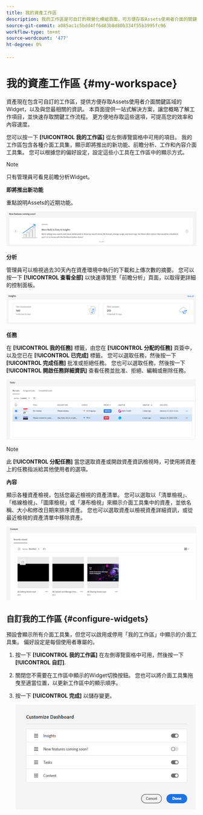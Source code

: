 ```yaml
---
title: 我的資產工作區
description: 我的工作區是可自訂的視覺化模組頁面，可方便存取Assets使用者介面的關鍵區域，以及與使用者最相關的資訊。
source-git-commit: a085ac1c5bdd4ff6d83b8d80b334f55b3995fc96
workflow-type: tm+mt
source-wordcount: '477'
ht-degree: 0%

---
```


# 我的資產工作區 {#my-workspace}

資產現在包含可自訂的工作區，提供方便存取Assets使用者介面關鍵區域的Widget，以及與您最相關的資訊。 本頁面提供一站式解決方案，讓您概略了解工作項目，並快速存取關鍵工作流程。 更方便地存取這些選項，可提高您的效率和內容速度。

您可以按一下 **[!UICONTROL 我的工作區]** 從左側導覽窗格中可用的項目。 我的工作區包含各種介面工具集，顯示即將推出的新功能、前瞻分析、工作和內容介面工具集。 您可以根據您的偏好設定，設定這些小工具在工作區中的顯示方式。

>[!NOTE]
>
>只有管理員可看見前瞻分析Widget。

**即將推出新功能**

重點說明Assets的近期功能。

![工作區即將推出新功能](assets/new-features.png)

**分析**

管理員可以檢視過去30天內在資產環境中執行的下載和上傳次數的摘要。 您可以按一下 **[!UICONTROL 查看全部]** 以快速導覽至「前瞻分析」頁面，以取得更詳細的控制面板。

![工作區的深入分析](assets/insights.png)

**任務**

在 **[!UICONTROL 我的任務]** 標籤，由您在 **[!UICONTROL 分配的任務]** 頁簽中，以及您已在 **[!UICONTROL 已完成]** 標籤。 您可以選取任務，然後按一下 **[!UICONTROL 完成任務]** 批准或拒絕任務。 您也可以選取任務，然後按一下 **[!UICONTROL 開啟任務詳細資訊]** 查看任務並批准、拒絕、編輯或刪除任務。

![工作區中的任務](assets/tasks-workspace.png)

>[!NOTE]
>
> 此 **[!UICONTROL 分配任務]** 當您選取資產或開啟資產資訊檢視時，可使用將資產上的任務指派給其他使用者的選項。

**內容**

顯示各種資產檢視，包括您最近檢視的資產清單。 您可以選取以「清單檢視」、「格線檢視」、「圖庫檢視」或「瀑布檢視」來顯示介面工具集中的資產，並依名稱、大小和修改日期來排序資產。 您也可以選取資產以檢視資產詳細資訊，或從最近檢視的資產清單中移除資產。

![工作區中的內容介面工具集](assets/workspace-content.png)

## 自訂我的工作區 {#configure-widgets}

預設會顯示所有介面工具集，但您可以啟用或停用「我的工作區」中顯示的介面工具集。 偏好設定是每個使用者專屬的。

1. 按一下 **[!UICONTROL 我的工作區]** 在左側導覽窗格中可用，然後按一下 **[!UICONTROL 自訂]**.

1. 關閉您不需要在工作區中顯示的Widget切換按鈕。 您也可以將介面工具集拖曳至適當位置，以更新工作區中的顯示順序。

1. 按一下 **[!UICONTROL 完成]** 以儲存變更。

   ![在工作區中自訂小工具](assets/customize-workspace.png)
